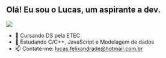 <h2>Olá! Eu sou o Lucas, um aspirante a dev.</h2> 

<picture>
<source
  srcset="https://github-readme-stats.vercel.app/api?username=flexini&show_icons=true&theme=dark"
  media="(prefers-color-scheme: dark)"
/>
<source
  srcset="https://github-readme-stats.vercel.app/api?username=flexini&show_icons=true"
  media="(prefers-color-scheme: light), (prefers-color-scheme: no-preference)"
/>
<img src="https://github-readme-stats.vercel.app/api?username=flexini&show_icons=true" />
</picture>

- 🔭 Cursando DS pela ETEC
- 🌱 Estudando C/C++, JavaScript e Modelagem de dados
- 📫 Contate-me: lucas.felixandrade@hotmail.com.br  



